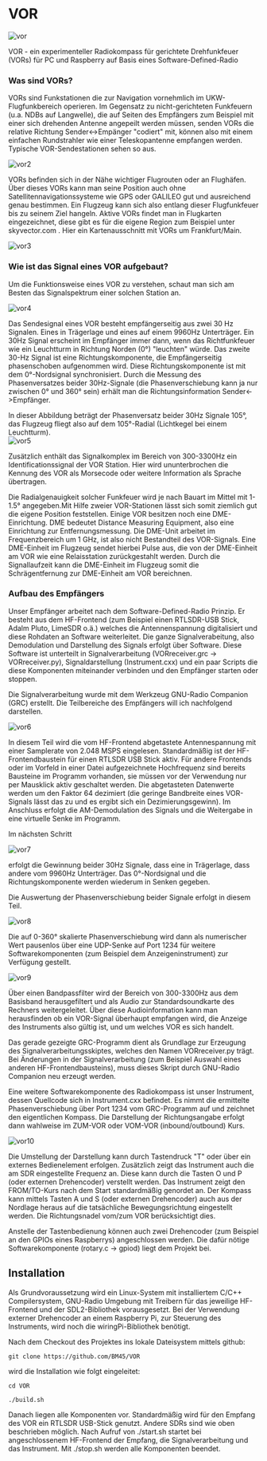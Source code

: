 # VOR

![vor](https://github.com/BM45/VOR/blob/main/pics4www/VOR.jpg)

VOR - ein experimenteller Radiokompass für gerichtete Drehfunkfeuer (VORs) für PC und Raspberry auf Basis eines Software-Defined-Radio

### Was sind VORs?

VORs sind Funkstationen die zur Navigation vornehmlich im UKW-Flugfunkbereich operieren. Im Gegensatz zu nicht-gerichteten Funkfeuern (u.a. NDBs auf Langwelle), die auf Seiten des Empfängers zum Beispiel mit einer sich drehenden Antenne angepeilt werden müssen, senden VORs die relative Richtung Sender<->Empänger "codiert" mit, können also mit einem einfachen Rundstrahler wie einer Teleskopantenne empfangen werden. Typische VOR-Sendestationen sehen so aus.

![vor2](https://github.com/BM45/VOR/blob/main/pics4www/vorreal.jpg)

VORs befinden sich in der Nähe wichtiger Flugrouten oder an Flughäfen. Über dieses VORs kann man seine Position auch ohne Satellitennavigationssysteme wie GPS oder GALILEO gut und ausreichend genau bestimmen. Ein Flugzeug kann sich also entlang dieser Flugfunkfeuer bis zu seinem Ziel hangeln. Aktive VORs findet man in Flugkarten eingezeichnet, diese gibt es für die eigene Region zum Beispiel unter skyvector.com . Hier ein Kartenausschnitt mit VORs um Frankfurt/Main.

![vor3](https://github.com/BM45/VOR/blob/main/pics4www/skyvector_com.jpg)

### Wie ist das Signal eines VOR aufgebaut?

Um die Funktionsweise eines VOR zu verstehen, schaut man sich am Besten das Signalspektrum einer solchen Station an.

![vor4](https://github.com/BM45/VOR/blob/main/pics4www/spektrumvor.jpg)

Das Sendesignal eines VOR besteht empfängerseitig aus zwei 30 Hz Signalen. Eines in Trägerlage und eines auf einem 9960Hz Unterträger. Ein 30Hz Signal erscheint im Empfänger immer dann, wenn das Richtfunkfeuer wie ein Leuchtturm in Richtung Norden (0°) "leuchten" würde. Das zweite 30-Hz Signal ist eine Richtungskomponente, die Empfängerseitig phasenschoben aufgenommen wird. Diese Richtungskomponente ist mit dem 0°-Nordsignal synchronisiert. Durch die Messung des Phasenversatzes beider 30Hz-Signale (die Phasenverschiebung kann ja nur zwischen 0° und 360° sein) erhält man die Richtungsinformation Sender<->Empfänger.

In dieser Abbildung beträgt der Phasenversatz beider 30Hz Signale 105°, das Flugzeug fliegt also auf dem 105°-Radial (Lichtkegel bei einem Leuchtturm).  
![vor5](https://upload.wikimedia.org/wikipedia/commons/d/d1/VOR_principle.gif)


Zusätzlich enthält das Signalkomplex im Bereich von 300-3300Hz ein Identificationssignal der VOR Station. Hier wird ununterbrochen die Kennung des VOR als Morsecode oder weitere Information als Sprache übertragen.

Die Radialgenauigkeit solcher Funkfeuer wird je nach Bauart im Mittel mit 1-1.5° angegeben.Mit Hilfe zweier VOR-Stationen lässt sich somit ziemlich gut die eigene Position feststellen. Einige VOR besitzen noch eine DME-Einrichtung. DME bedeutet Distance Measuring Equipment, also eine Einrichtung zur Entfernungsmessung. Die DME-Unit arbeitet im Frequenzbereich um 1 GHz, ist also nicht Bestandteil des VOR-Signals. Eine DME-Einheit im Flugzeug sendet hierbei Pulse aus, die von der DME-Einheit am VOR wie eine Relaisstation zurückgestahlt werden. Durch die Signallaufzeit kann die DME-Einheit im Flugzeug somit die Schrägentfernung zur DME-Einheit am VOR bereichnen.  
 
### Aufbau des Empfängers

Unser Empfänger arbeitet nach dem Software-Defined-Radio Prinzip. Er besteht aus dem HF-Frontend (zum Beispiel einen RTLSDR-USB Stick, Adalm Pluto, LimeSDR o.ä.) welches die Antennenspannung digitalisiert und diese Rohdaten an Software weiterleitet. Die ganze Signalverabeitung, also Demodulation und Darstellung des Signals erfolgt über Software.
Diese Software ist unterteilt in Signalverarbeitung (VORreceiver.grc -> VORreceiver.py), Signaldarstellung (Instrument.cxx) und ein paar Scripts die diese Komponenten miteinander verbinden und den Empfänger starten oder stoppen.

Die Signalverarbeitung wurde mit dem Werkzeug GNU-Radio Companion (GRC) erstellt. Die Teilbereiche des Empfängers will ich nachfolgend darstellen.

![vor6](https://github.com/BM45/VOR/blob/main/pics4www/VORreceiver_grc_sampling.jpg)

In diesem Teil wird die vom HF-Frontend abgetastete Antennespannung mit einer Samplerate von 2.048 MSPS eingelesen. Standardmäßig ist der HF-Frontendbaustein für einen RTLSDR USB Stick aktiv. Für andere Frontends oder im Vorfeld in einer Datei aufgezeichnete Hochfrequenz sind bereits Bausteine im Programm vorhanden, sie müssen vor der Verwendung nur per Mausklick aktiv geschaltet werden. Die abgetasteten Datenwerte werden um den Faktor 64 dezimiert (die geringe Bandbreite eines VOR-Signals lässt das zu und es ergibt sich ein Dezimierungsgewinn). Im Anschluss erfolgt die AM-Demodulation des Signals und die Weitergabe in eine virtuelle Senke im Programm.

Im nächsten Schritt

![vor7](https://github.com/BM45/VOR/blob/main/pics4www/VORreceiver_grc_ref_var_sig.jpg)

erfolgt die Gewinnung beider 30Hz Signale, dass eine in Trägerlage, dass andere vom 9960Hz Unterträger. Das 0°-Nordsignal und die Richtungskomponente werden wiederum in Senken gegeben.

Die Auswertung der Phasenverschiebung beider Signale erfolgt in diesem Teil.

![vor8](https://github.com/BM45/VOR/blob/main/pics4www/VORreceiver_grc_diff.jpg)

Die auf 0-360° skalierte Phasenverschiebung wird dann als numerischer Wert pausenlos über eine UDP-Senke auf Port 1234 für weitere Softwarekomponenten (zum Beispiel dem Anzeigeninstrument) zur Verfügung gestellt.

![vor9](https://github.com/BM45/VOR/blob/main/pics4www/VORreceiver_grc_ident.jpg)

Über einen Bandpassfilter wird der Bereich von 300-3300Hz aus dem Basisband herausgefiltert und als Audio zur Standardsoundkarte des Rechners weitergeleitet. Über diese Audioinformation kann man herausfinden ob ein VOR-Signal überhaupt empfangen wird, die Anzeige des Instruments also gültig ist, und um welches VOR es sich handelt. 

Das gerade gezeigte GRC-Programm dient als Grundlage zur Erzeugung des Signalverarbeitungsskiptes, welches den Namen VORreceiver.py trägt. Bei Änderungen in der Signalverarbeitung (zum Beispiel Auswahl eines anderen HF-Frontendbausteins), muss dieses Skript durch GNU-Radio Companion neu erzeugt werden.

Eine weitere Softwarekomponente des Radiokompass ist unser Instrument, dessen Quellcode sich in Instrument.cxx befindet. Es nimmt die ermittelte Phasenverschiebung über Port 1234 vom GRC-Programm auf und zeichnet den eigentlichen Kompass. Die Darstellung der Richtungsangabe erfolgt dann wahlweise im ZUM-VOR oder VOM-VOR (inbound/outbound) Kurs. 

![vor10](https://github.com/BM45/VOR/blob/main/pics4www/Vor_inbound_outbound.jpg)

Die Umstellung der Darstellung kann durch Tastendruck "T" oder über ein externes Bedienelement erfolgen. 
Zusätzlich zeigt das Instrument auch die am SDR eingestellte Frequenz an. Diese kann durch die Tasten O und P (oder externen Drehencoder) verstellt werden.
Das Instrument zeigt den FROM/TO-Kurs nach dem Start standardmäßig genordet an. Der Kompass kann mittels Tasten A und S (oder externen Drehencoder) auch aus der Nordlage heraus auf die tatsächliche Bewegungsrichtung eingestellt werden. Die Richtungsnadel vom/zum VOR berücksichtigt dies.

Anstelle der Tastenbedienung können auch zwei Drehencoder (zum Beispiel an den GPIOs eines Raspberrys) angeschlossen werden. Die dafür nötige Softwarekomponente (rotary.c -> gpiod) liegt dem Projekt bei.

## Installation

Als Grundvoraussetzung wird ein Linux-System mit installiertem C/C++ Compilersystem, GNU-Radio Umgebung mit Treibern für das jeweilige HF-Frontend und der SDL2-Bibliothek vorausgesetzt. Bei der Verwendung externer Drehencoder an einem Raspberry Pi, zur Steuerung des Instruments, wird noch die wiringPi-Bibliothek benötigt. 

Nach dem Checkout des Projektes ins lokale Dateisystem mittels github:

`git clone https://github.com/BM45/VOR`

wird die Installation wie folgt eingeleitet:

`cd VOR`

`./build.sh`

Danach liegen alle Komponenten vor. Standardmäßig wird für den Empfang des VOR ein RTLSDR USB-Stick genutzt. Andere SDRs sind wie oben beschrieben möglich. 
Nach Aufruf von ./start.sh startet bei angeschlossenem HF-Frontend der Empfang, die Signalverarbeitung und das Instrument. Mit ./stop.sh werden alle Komponenten beendet.







